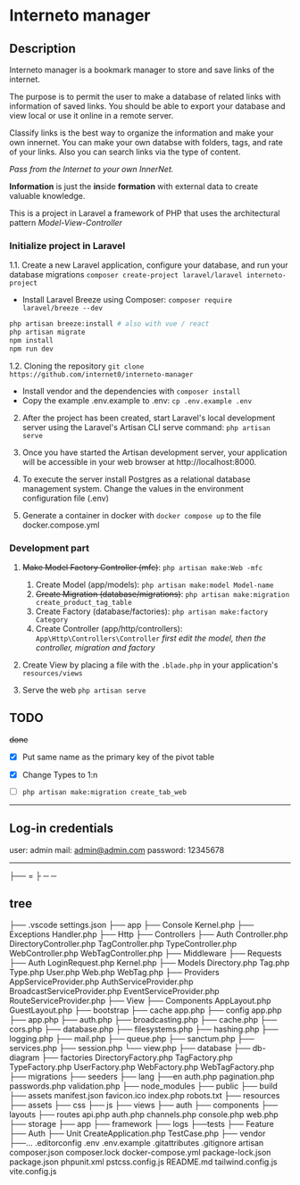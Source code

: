 # Interneto manager

## Description
Interneto manager is a bookmark manager to store and save links of the internet.

The purpose is to permit the user to make a database of related links with information of saved links. You should be able to export your database and view local or use it online in a remote server.

Classify links is the best way to organize the information and make your own innernet. You can make your own databse with folders, tags, and rate of your links. Also you can search links via the type of content.

*Pass from the Internet to your own InnerNet.*

**Information** is just the **in**side **formation** with external data to create valuable knowledge.


This is a project in Laravel a framework of PHP that uses the architectural pattern *Model-View-Controller*

### Initialize project in Laravel

1.1. Create a new Laravel application, configure your database, and run your database migrations
`composer create-project laravel/laravel interneto-project`

- Install Laravel Breeze using Composer: `composer require laravel/breeze --dev`
```sh
php artisan breeze:install # also with vue / react 
php artisan migrate
npm install
npm run dev
```

1.2. Cloning the repository `git clone https://github.com/internet0/interneto-manager`
- Install vendor and the dependencies with `composer install`
- Copy the example .env.example to .env: `cp .env.example .env`

2. After the project has been created, start Laravel's local development server using the Laravel's Artisan CLI serve command: `php artisan serve`

3. Once you have started the Artisan development server, your application will be accessible in your web browser at http://localhost:8000. 

4. To execute the server install Postgres as a relational database management system. Change the values in the environment configuration file (.env)

5. Generate a container in docker with `docker compose up` to the file docker.compose.yml


### Development part

1. ~~Make Model Factory Controller (mfc)~~:  `php artisan make:Web -mfc`
	1. Create Model (app/models): `php artisan make:model Model-name`
	2. ~~Create Migration  (database/migrations)~~: `php artisan make:migration create_product_tag_table`
	3. Create Factory (database/factories): `php artisan make:factory Category`
	4. Create Controller (app/http/controllers): `App\Http\Controllers\Controller`
	*first edit the model, then the controller, migration and factory*

2. Create View by placing a file with the `.blade.php` in your application's `resources/views`

3. Serve the web `php artisan serve`



## TODO
~~done~~
- [x] Put same name as the primary key of the pivot table
- [x] Change Types to 1:n
- [ ] `php artisan make:migration create_tab_web`


---

## Log-in credentials
user: admin
mail: admin@admin.com
password: 12345678

---

├── = ├ ─ ─

## tree

├── .vscode
	settings.json
├── app
	├── Console
		Kernel.php
	├── Exceptions
		Handler.php
	├── Http
		├── Controllers
			├── Auth
			    Controller.php
				DirectoryController.php
				TagController.php
				TypeController.php
				WebController.php
				WebTagController.php
		├── Middleware
		├── Requests
			├── Auth
				LoginRequest.php
		    Kernel.php
	├── Models
		Directory.php
		Tag.php
		Type.php
		User.php
		Web.php
		WebTag.php
	├── Providers
		AppServiceProvider.php
		AuthServiceProvider.php
		BroadcastServiceProvider.php
		EventServiceProvider.php
		RouteServiceProvider.php
	├── View
		├── Components
			AppLayout.php
			GuestLayout.php
├── bootstrap
	├── cache
	app.php
├── config
	app.php
	├── app.php
	├── auth.php
	├── broadcasting.php
	├── cache.php
	├── cors.php
	├── database.php
	├── filesystems.php
	├── hashing.php
	├── logging.php
	├── mail.php
	├── queue.php
	├── sanctum.php
	├── services.php
	├── session.php
	└── view.php
├── database
	├── db-diagram
	├── factories
		DirectoryFactory.php
		TagFactory.php
		TypeFactory.php
		UserFactory.php
		WebFactory.php
		WebTagFactory.php
	├── migrations
	├── seeders
├── lang
	├──en
		auth.php
		pagination.php
		passwords.php
		validation.php
├── node_modules
├── public
	├── build
		├── assets
		manifest.json
	favicon.ico
	index.php
	robots.txt
├── resources
	├── assets
	├── css
	├── js
	├── views
		├── auth
		├── components
		├── layouts
├── routes
	api.php
	auth.php
	channels.php
	console.php
	web.php
├── storage
	├── app
	├── framework
	├── logs
├──tests
	├── Feature
		├── Auth
	├── Unit
		CreateApplication.php
		TestCase.php
├── vendor
	├──...
.editorconfig
.env
.env.example
.gitattributes
.gitignore
artisan
composer.json
composer.lock
docker-compose.yml
package-lock.json
package.json
phpunit.xml
pstcss.config.js
README.md
tailwind.config.js
vite.config.js